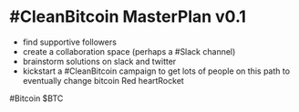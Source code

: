 # #CleanBitcoin MasterPlan v0.1

- find supportive followers
- create a collaboration space (perhaps a #Slack channel)
- brainstorm solutions on slack and twitter
- kickstart a #CleanBitcoin campaign to get lots of people on this path to eventually change bitcoin Red heartRocket

#Bitcoin $BTC
